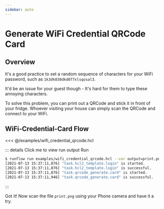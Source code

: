 ```yaml
---
sidebar: auto
---
```


# Generate WiFi Credential QRCode Card

## Overview

It's a good practice to set a random sequence of characters for your
WiFi password, such as `1k3dk038dkd077xlsqosal3`.

It'd be an issue for your guest though - It's hard for them to type
these annoying characters.

To solve this problem, you can print out a QRCode and stick it in front
of your fridge. Whoever visiting your house can simply scan the QRCode
and connect to your WiFi.

## WiFi-Credential-Card Flow

<<< @/examples/wifi_credential_qrcode.hcl

::: details Click me to view run output
Run
```bash
$ runflow run examples/wifi_credential_qrcode.hcl --var output=print.png
[2021-07-13 15:37:11,876] "task.hcl2_template.login" is started.
[2021-07-13 15:37:11,876] "task.hcl2_template.login" is successful.
[2021-07-13 15:37:11,876] "task.qrcode_generate.card" is started.
[2021-07-13 15:37:11,946] "task.qrcode_generate.card" is successful.
```
:::

Got it! Now scan the file `print.png` using your Phone camera and have it a try.

